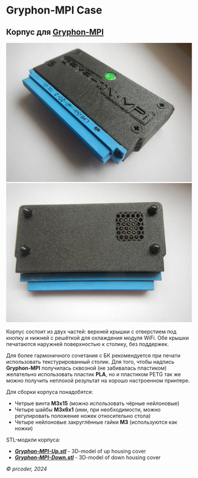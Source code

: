 # Gryphon-MPI Case

## Корпус для [Gryphon-MPI](https://night-gryphon.ru/)

![Gryphon-MPI case](Gryphon-MPI%20case.jpg)
![Gryphon-MPI case down](Gryphon-MPI%20case%20down.jpg)

Корпус состоит из двух частей: верхней крышки с отверстием под кнопку и нижней с решёткой для охлаждения модуля WiFi.
Обе крышки печатаются наружней поверхностью к столику, без поддержек.


Для более гармоничного сочетания с БК рекомендуется при печати использовать текстурированный столик.
Для того, чтобы надпись **Gryphon-MPI** получилась сквозной (не забивалась пластиком) желательно использовать пластик **PLA**,
но и пластиком PETG так же можно получить неплохой результат на хорошо настроенном принтере.

Для сборки корпуса понадобятся:
- Четрые винта **M3x15** (можно использовать чёрные нейлоновые)
- Четыре шайбы **M3x6x1** (ими, при необходимости, можно регулировать положение ножек относительно стола)
- Четыре нейлоновые закруглённые гайки **M3** (используются как ножки)

STL-модкли корпуса:
- ***[Gryphon-MPI-Up.stl](Gryphon-MPI-Up.stl)*** - 3D-model of up housing cover
- ***[Gryphon-MPI-Down.stl](Gryphon-MPI-Down.stl)*** - 3D-model of down housing cover

*© prcoder, 2024*

